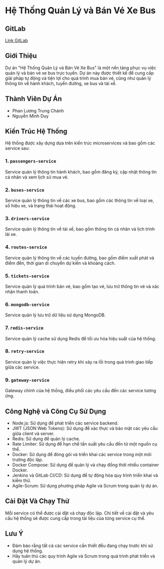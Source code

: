 # Hệ Thống Quản Lý và Bán Vé Xe Bus

## GitLab

[Link GitLab](https://gitlab.com/trungchanh.kda/btl_kttkpm)

## Giới Thiệu

Dự án "Hệ Thống Quản Lý và Bán Vé Xe Bus" là một nền tảng phục vụ việc quản lý và bán vé xe bus trực tuyến. Dự án này được thiết kế để cung cấp giải pháp tự động và tiện lợi cho quá trình mua bán vé, cũng như quản lý thông tin về hành khách, tuyến đường, xe bus và tài xế.

## Thành Viên Dự Án

- Phan Lương Trung Chánh
- Nguyễn Minh Duy

## Kiến Trúc Hệ Thống

Hệ thống được xây dựng dựa trên kiến trúc microservices và bao gồm các service sau:

### 1. `passengers-service`

Service quản lý thông tin hành khách, bao gồm đăng ký, cập nhật thông tin cá nhân và xem lịch sử mua vé.

### 2. `buses-service`

Service quản lý thông tin về các xe bus, bao gồm các thông tin về loại xe, số hiệu xe, và trạng thái hoạt động.

### 3. `drivers-service`

Service quản lý thông tin về tài xế, bao gồm thông tin cá nhân và lịch trình lái xe.

### 4. `routes-service`

Service quản lý thông tin về các tuyến đường, bao gồm điểm xuất phát và điểm đến, thời gian di chuyển dự kiến và khoảng cách.

### 5. `tickets-service`

Service quản lý quá trình bán vé, bao gồm tạo vé, lưu trữ thông tin vé và xác nhận thanh toán.

### 6. `mongodb-service`

Service quản lý lưu trữ dữ liệu sử dụng MongoDB.

### 7. `redis-service`

Service quản lý cache sử dụng Redis để tối ưu hóa hiệu suất của hệ thống.

### 8. `retry-service`

Service quản lý việc thực hiện retry khi xảy ra lỗi trong quá trình giao tiếp giữa các service.

### 9. `gateway-service`

Gateway chính của hệ thống, điều phối các yêu cầu đến các service tương ứng.

## Công Nghệ và Công Cụ Sử Dụng

- Node.js: Sử dụng để phát triển các service backend.
- JWT (JSON Web Tokens): Sử dụng để xác thực và bảo mật các yêu cầu giữa client và server.
- Redis: Sử dụng để quản lý cache.
- Rate Limiter: Sử dụng để hạn chế tần suất yêu cầu đến từ một nguồn cụ thể.
- Docker: Sử dụng để đóng gói và triển khai các service trong một môi trường độc lập.
- Docker Compose: Sử dụng để quản lý và chạy đồng thời nhiều container Docker.
- Jenkins và GitLab CI/CD: Sử dụng để tự động hóa quy trình triển khai và kiểm thử.
- Agile-Scrum: Sử dụng phương pháp Agile và Scrum trong quản lý dự án.

## Cài Đặt Và Chạy Thử

Mỗi service có thể được cài đặt và chạy độc lập. Chi tiết về cài đặt và yêu cầu hệ thống sẽ được cung cấp trong tài liệu của từng service cụ thể.

## Lưu Ý

- Đảm bảo rằng tất cả các service cần thiết đều đang chạy trước khi sử dụng hệ thống.
- Hãy tuân thủ các quy trình Agile và Scrum trong quá trình phát triển và quản lý dự án.
